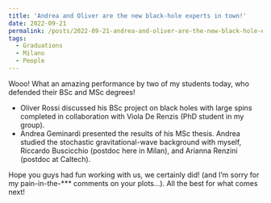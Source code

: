 ```yaml
---
title: 'Andrea and Oliver are the new black-hole experts in town!'
date: 2022-09-21
permalink: /posts/2022-09-21-andrea-and-oliver-are-the-new-black-hole-experts-in-town
tags:
  - Graduations
  - Milano
  - People
---
```


Wooo! What an amazing performance by two of my students today, who defended their BSc and MSc degrees! 

- Oliver Rossi discussed his BSc project on black holes with large spins completed in collaboration with Viola De Renzis (PhD student in my group). 
- Andrea Geminardi presented the results of his MSc thesis. Andrea studied the stochastic gravitational-wave background with myself, Riccardo Buscicchio (postdoc here in Milan), and Arianna Renzini (postdoc at Caltech).

 Hope you guys had fun working with us, we certainly did! (and I’m sorry for my pain-in-the-*** comments on your plots…). All the best for what comes next!

